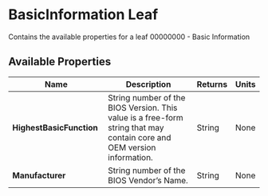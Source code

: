# BasicInformation Leaf

Contains the available properties for a leaf 00000000 - Basic Information

## Available Properties

| Name | Description | Returns | Units |
| --- | --- | --- | --- |
| **HighestBasicFunction** | String number of the BIOS Version. This value is a free-form string that may contain core and OEM version information. | String | None |
| **Manufacturer** | String number of the BIOS Vendor’s Name. | String | None |
